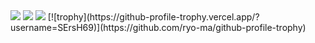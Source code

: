 <img alig="center" src="https://github-profile-trophy.vercel.app/?username=ilfan18)](https://github.com/ryo-ma/github-profile-trophy" />
<img alig="center" src="https://github-profile-summary-cards.vercel.app/api/cards/profile-details?username=ilfan18&theme=vue" />
<img alig="center" src="https://github-readme-stats.vercel.app/api?username=ilfan18)](https://github.com/anuraghazra/github-readme-stats" />
[![trophy](https://github-profile-trophy.vercel.app/?username=SErsH69)](https://github.com/ryo-ma/github-profile-trophy)
